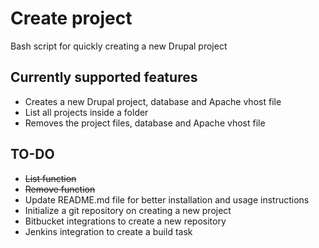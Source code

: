 # Create project
Bash script for quickly creating a new Drupal project

## Currently supported features
* Creates a new Drupal project, database and Apache vhost file
* List all projects inside a folder
* Removes the project files, database and Apache vhost file

## TO-DO
* ~~List function~~
* ~~Remove function~~
* Update README.md file for better installation and usage instructions
* Initialize a git repository on creating a new project
* Bitbucket integrations to create a new repository
* Jenkins integration to create a build task